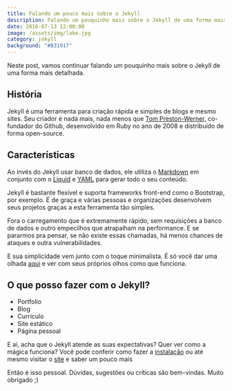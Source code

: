 ```yaml
---
title: Falando um pouco mais sobre o Jekyll
description: Falando um pouquinho mais sobre o Jekyll de uma forma mais detalhada
date: 2016-07-13 12:00:00
image: /assets/img/lake.jpg
category: jekyll
background: "#B31917"
---
```


Neste post, vamos continuar falando um pouquinho mais sobre o Jekyll de uma forma mais detalhada.

## História

Jekyll é uma ferramenta para criação rápida e simples de blogs e mesmo sites. Seu criador é nada mais, nada menos que [Tom Preston-Werner](https://en.wikipedia.org/wiki/Tom_Preston-Werner), co-fundador do Github, desenvolvido em Ruby no ano de 2008 e distribuído de forma open-source.

## Características

Ao invés do Jekyll usar banco de dados, ele utiliza o [Markdown](http://daringfireball.net/projects/markdown/basics) em conjunto com o [Liquid](https://shopify.github.io/liquid/) e [YAML](http://yaml.org/) para gerar todo o seu conteúdo.

Jekyll é bastante flexível e suporta frameworks front-end como o Bootstrap, por exemplo. É de graça e várias pessoas e organizações desenvolvem seus projetos graças a esta ferramenta tão simples.

Fora o carregamento que é extremamente rápido, sem requisições a banco de dados e outro empecilhos que atrapalham na performance. E se pararmos pra pensar, se não existe essas chamadas, há menos chances de ataques e outra vulnerabilidades.

E sua simplicidade vem junto com o toque minimalista. É só você dar uma olhada [aqui](http://jekyllthemes.org/) e ver com seus próprios olhos como que funciona.

## O que posso fazer com o Jekyll?

* Portfolio
* Blog
* Currículo
* Site estático
* Página pessoal

E aí, acha que o Jekyll atende as suas expectativas? Quer ver como a mágica funciona? Você pode conferir como fazer a [instalação](https://raphabarreto.com.br/2016/07/11/instalando-jekyll/) ou até mesmo visitar o [site](https://jekyllrb.com/) e saber um pouco mais

Então é isso pessoal. Dúvidas, sugestões ou críticas são bem-vindas. Muito obrigado ;)
